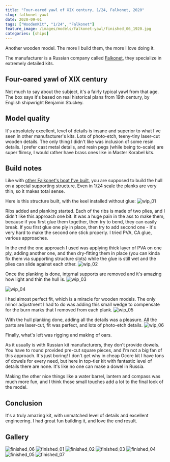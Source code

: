 ```yaml
---
title: "Four-oared yawl of XIX century, 1/24, Falkonet, 2020"
slug: falkonet-yawl
date: 2020-09-01
tags: ["WoodenKit", "1/24", "Falkonet"]
feature_image: /images/models/falkonet-yawl/finished_06_1920.jpg
categories: [ships]
---
```


Another wooden model. The more I build them, the more I love doing it.

The manufacturer is a Russian company called [Falkonet](http://falkonet.ru), they specialize in extremely detailed kits.

## Four-oared yawl of XIX century
Not much to say about the subject, it's a fairly typical yawl from that age.
The box says it's based on real historical plans from 19th century, by English shipwright Benjamin Stuckey.

## Model quality
It's absolutely excellent, level of details is insane and superior to what I've seen in other manufacturer's kits.
Lots of photo-etch, teeny-tiny laser-cut wooden details. The only thing I didn't like was inclusion of some resin details.
I prefer cast metal details, and resin pegs (while being to-scale) are super flimsy,
I would rather have brass ones like in Master Korabel kits.

## Build notes
Like with [other Falkonet's boat I've built](/models/falkonet-wooden-boat), you are supposed to build the hull on a special supporting structure.
Even in 1/24 scale the planks are very thin, so it makes total sense.

Here is this structure built, with the keel installed without glue:
![wip_01](/images/models/falkonet-yawl/wip_01_1920.jpg)

Ribs added and planking started. Each of the ribs is made of two plies, and I didn't like this approach one bit.
It was a huge pain in the ass to make them, because if you first glue them together, then try to bend, they can easily break.
If you first glue one ply in place, then try to add second one - it's very hard to make the second one stick properly.
I tried PVA, CA glue, various approaches.

In the end the one approach I used was applying thick layer of PVA on one ply, adding another one,
and then dry-fitting them in place (you can kinda fix them via supporting structure slots) while the glue is still wet and the plies can slide against each other.
![wip_02](/images/models/falkonet-yawl/wip_02_1920.jpg)

Once the planking is done, internal supports are removed and it's amazing how light and thin the hull is.
![wip_03](/images/models/falkonet-yawl/wip_03_1920.jpg)

![wip_04](/images/models/falkonet-yawl/wip_04_1920.jpg)

I had almost perfect fit, which is a miracle for wooden models.
The only minor adjustment I had to do was adding this small wedge to compensate for the burn marks that I removed from each plank.
![wip_05](/images/models/falkonet-yawl/wip_05_1920.jpg)

With the hull planking done, adding all the details was a pleasure.
All the parts are laser-cut, fit was perfect, and lots of photo-etch details.
![wip_06](/images/models/falkonet-yawl/wip_06_1920.jpg)

Finally, what's left was rigging and making of oars.

As it usually is with Russian kit manufacturers, they don't provide dowels. You have to round provided pre-cut square pieces,
and I'm not a big fan of this approach. It's just boring! I don't get why in cheap Occre kit I have tons of dowels for every need,
but here in top-tier kit with fantastic level of details there are none. It's like no one can make a dowel in Russia.

Making the other nice things like a water barrel, lantern and compass was much more fun, and I think those small touches add a lot to the final look of the model.

## Conclusion
It's a truly amazing kit, with unmatched level of details and excellent engineering. I had great fun building it, and love the end result.

## Gallery

![finished_06](/images/models/falkonet-yawl/finished_06_1920.jpg)
![finished_01](/images/models/falkonet-yawl/finished_01_1920.jpg)
![finished_02](/images/models/falkonet-yawl/finished_02_1920.jpg)
![finished_03](/images/models/falkonet-yawl/finished_03_1920.jpg)
![finished_04](/images/models/falkonet-yawl/finished_04_1920.jpg)
![finished_05](/images/models/falkonet-yawl/finished_05_1920.jpg)
![finished_07](/images/models/falkonet-yawl/finished_07_1920.jpg)

